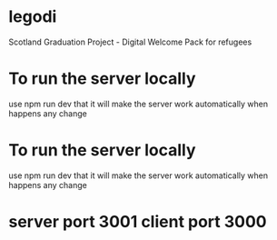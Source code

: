 
# legodi
Scotland Graduation Project - Digital Welcome Pack for refugees

# To run the server locally
use npm run dev that it will make the server work automatically when happens any change

# To run the server locally 
use npm run dev that it will make the server work automatically when happens any change

# server port 3001 client port 3000
 